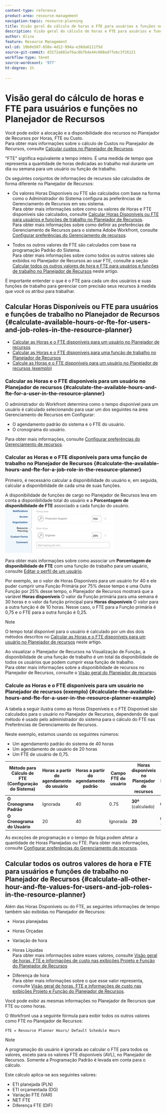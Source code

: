 ```yaml
---
content-type: reference
product-area: resource-management
navigation-topic: resource-planning
title: Visão geral do cálculo de horas e FTE para usuários e funções no Planejador de Recursos
description: Visão geral do cálculo de horas e FTE para usuários e funções no Planejador de Recursos
author: Alina
feature: Resource Management
exl-id: 10b0e507-658e-4d12-994a-e38da6111f5d
source-git-commit: d3172a681ef6ac8b7bde44c680ad7febc3f26121
workflow-type: tm+mt
source-wordcount: '977'
ht-degree: 1%

---
```


# Visão geral do cálculo de horas e FTE para usuários e funções no Planejador de Recursos

<!--
<p data-mc-conditions="QuicksilverOrClassic.Draft mode">(NOTE: Alina:KEEP THIS:***Linked to: Configuring My Settings, Editing User Accounts, Planning in the Resource Planner -- *** Some of this documentation is also duplicated in this article (Scheduling): https://support.workfront.com/hc/en-us/articles/360000557174)</p>
-->

Você pode exibir a alocação e a disponibilidade dos recursos no Planejador de Recursos por Horas, FTE ou Custo.\
Para obter mais informações sobre o cálculo de Custos no Planejador de Recursos, consulte [Calcular custos no Planejador de Recursos](../../resource-mgmt/resource-planning/calculate-costs-resource-planner.md).

&quot;FTE&quot; significa equivalente a tempo inteiro. É uma medida de tempo que representa a quantidade de horas dedicadas ao trabalho real durante um dia ou semana para um usuário ou função de trabalho.

Os seguintes conjuntos de informações de recursos são calculados de forma diferente no Planejador de Recursos:

* Os valores Horas Disponíveis ou FTE são calculados com base na forma como o Administrador do Sistema configura as preferências de Gerenciamento de Recursos em seu sistema.\
   Para obter mais informações sobre como os valores de Horas e FTE disponíveis são calculados, consulte [Calcular Horas Disponíveis ou FTE para usuários e funções de trabalho no Planejador de Recursos](#calculate-available-hours-or-fte-for-users-and-job-roles-in-the-resource-planner).\
   Para obter mais informações sobre como definir as preferências de Gerenciamento de Recursos para o sistema Adobe Workfront, consulte [Configurar preferências do Gerenciamento de recursos](../../administration-and-setup/set-up-workfront/configure-system-defaults/configure-resource-mgmt-preferences.md).

* Todos os outros valores de FTE são calculados com base na programação Padrão do Sistema.\
   Para obter mais informações sobre como todos os outros valores são exibidos no Planejador de Recursos ao usar FTE, consulte a seção [Calcular todos os outros valores de hora e FTE para usuários e funções de trabalho no Planejador de Recursos](#calculate-all-other-hour-and-fte-values-for-users-and-job-roles-in-the-resource-planner) neste artigo.

É importante entender o que é o FTE para cada um dos usuários e suas funções de trabalho para gerenciar com precisão seus recursos à medida que você os atribui para trabalhar.

## Calcular Horas Disponíveis ou FTE para usuários e funções de trabalho no Planejador de Recursos {#calculate-available-hours-or-fte-for-users-and-job-roles-in-the-resource-planner}

* [Calcular as Horas e o FTE disponíveis para um usuário no Planejador de recursos](#calculate-the-available-hours-and-fte-for-a-user-in-the-resource-planner)
* [Calcular as Horas e o FTE disponíveis para uma função de trabalho no Planejador de Recursos](#calculate-the-available-hours-and-fte-for-a-job-role-in-the-resource-planner)
* [Calcule as Horas e o FTE disponíveis para um usuário no Planejador de recursos (exemplo)](#calculate-the-available-hours-and-fte-for-a-user-in-the-resource-planner-example)

### Calcular as Horas e o FTE disponíveis para um usuário no Planejador de recursos {#calculate-the-available-hours-and-fte-for-a-user-in-the-resource-planner}

O administrador do Workfront determina como o tempo disponível para um usuário é calculado selecionando para usar um dos seguintes na área Gerenciamento de Recursos em Configurar:

* O agendamento padrão do sistema e o FTE do usuário.
* O cronograma do usuário.

Para obter mais informações, consulte [Configurar preferências do Gerenciamento de recursos](../../administration-and-setup/set-up-workfront/configure-system-defaults/configure-resource-mgmt-preferences.md).

<!--
<div data-mc-conditions="QuicksilverOrClassic.Draft mode">
<p><br></p>
<p> <img src="assets/nwe-resource-management-system-setting-user's-schedule-350x157.png" style="width: 350;height: 157;" data-mc-conditions="QuicksilverOrClassic.Quicksilver"> </p>
<p>(NOTE: The determines how to calculate resource availability at the system level.For more information about defining the Resource Management preferences for the system, see Configure Resource Management preferences.)</p>
<p>Based on how this setting is configured, the availability of the users in the Resource Planner (hours as well as FTE availability) is calculated by using the following methods: </p>
<ul>
<li><strong>The Default Schedule</strong>: The Default Schedule of the system and the user FTE are used to determine the Available Hours and FTE value for the user in the Resource Planner. The Schedule of the user is ignored. In this case:
<ul>
<li> The <strong>Available Hours</strong> in the<strong>Resource Planner</strong> are calculated using the following formula:<br><code>User Available Hours = Default Schedule Hours * User FTE value</code> <span style="color: #dc143c;">( NOTE: this is the correct value. If this shows as a division in other articles, that is wrong. It's a multiplication between these 2 values).</span><br>For example, if the Default Schedule has 40 hours a week available for work, and the user FTE is 0.5, the user is available to work for 20 hours a week in the Resource Planner.<br>For more information about schedules, including the Default Schedule, see <a href="../../administration-and-setup/set-up-workfront/configure-timesheets-schedules/create-schedules.md" class="MCXref xref">Create a schedule</a></li>
<li style="font-weight: normal;"> The <strong>Available FTE</strong> for the user in the<strong>Resource Planner</strong> is the same as the user FTE specified in the user settings. <br>For example, if the user FTE is 0.5 in the user settings, the available FTE of the user is 0.5 in the Resource Planner. For more information about the value of the user FTE as it displays in the user settings, see <a href="../../administration-and-setup/add-users/create-and-manage-users/edit-a-users-profile.md" class="MCXref xref">Edit a user's profile</a>.<br></li>
</ul></li>
<li><strong>The User's Schedule</strong>: The Schedule of the user is used to determine the availability of the user in the Resource Planner. The value of the user FTE is ignored. In this case:
<ul>
<li> The <strong>Available Hours</strong> in the<strong>Resource Planner</strong> are the same as the Hours from the Schedule of the user.<br>For example, if the Schedule of the user has 40 hours a week available for work, the user is available to work for 40 hours a week in the Resource Planner. </li>
<li> The <strong>Available FTE</strong> in the<strong>Resource Planner</strong> is calculated by the following formula:<br><em><code>User Available FTE = Hours from the Schedule of the User/ Default Schedule Hours</code><br></em>For example, if the Schedule of the user has 20 hours available to work, and the Default Schedule in Workfront has 40 hours available to work, the user's FTE is 0.5.<br>For more information about schedules, including the Default Schedule, see <a href="../../administration-and-setup/set-up-workfront/configure-timesheets-schedules/create-schedules.md" class="MCXref xref">Create a schedule</a>.</li>
</ul></li>
</ul> <note type="note">
If the user is not associated with a schedule, the Available Hours for the user are calculated using the Default Schedule.
</note>
</div>
-->

### Calcular as Horas e o FTE disponíveis para uma função de trabalho no Planejador de Recursos {#calculate-the-available-hours-and-fte-for-a-job-role-in-the-resource-planner}

Primeiro, é necessário calcular a disponibilidade do usuário e, em seguida, calcular a disponibilidade de cada uma de suas funções.

A disponibilidade de funções de cargo no Planejador de Recursos leva em conta a disponibilidade total do usuário e a **Porcentagem de disponibilidade de FTE** associado a cada função do usuário.\
![percent_of_fte_availability_at_the_user_level.png](assets/percent-of-fte-availability-at-the-user-level-350x144.png)

Para obter mais informações sobre como associar um **Porcentagem de disponibilidade de FTE** com uma função de trabalho para um usuário, consulte [Editar o perfil de um usuário](../../administration-and-setup/add-users/create-and-manage-users/edit-a-users-profile.md).

Por exemplo, se o valor de Horas Disponíveis para um usuário for 40 e ele puder cumprir uma Função Primária por 75% desse tempo e uma Outra Função por 25% desse tempo, o Planejador de Recursos mostrará que a variável **Horas disponíveis** O valor da Função primária para uma semana é 30 horas e o valor da função principal para **Horas disponíveis** O valor para a outra função é de 10 horas. Nesse caso, o FTE para a Função primária é 0,75 e o FTE para a outra função é 0,25.

>[!NOTE]
>
>O tempo total disponível para o usuário é calculado por um dos dois métodos descritos no [Calcular as Horas e o FTE disponíveis para um usuário no Planejador de recursos](#calculate-the-available-hours-and-fte-for-a-user-in-the-resource-planner) neste artigo.

Ao visualizar o Planejador de Recursos na Visualização de Função, a disponibilidade de uma função de trabalho é um total da disponibilidade de todos os usuários que podem cumprir essa função de trabalho.\
Para obter mais informações sobre a disponibilidade de recursos no Planejador de Recursos, consulte o [Visão geral do Planejador de recursos](../../resource-mgmt/resource-planning/get-started-resource-planner.md).

### Calcule as Horas e o FTE disponíveis para um usuário no Planejador de recursos (exemplo) {#calculate-the-available-hours-and-fte-for-a-user-in-the-resource-planner-example}

A tabela a seguir ilustra como as Horas Disponíveis e o FTE Disponível são calculados para o usuário no Planejador de Recursos, dependendo de qual método é usado pelo administrador do sistema para o cálculo do FTE nas Preferências de Gerenciamento de Recursos.

Neste exemplo, estamos usando os seguintes números:

* Um agendamento padrão do sistema de 40 horas
* Um agendamento de usuário de 20 horas
* Um FTE de usuário de 0,75.

| Método para Cálculo de FTE (Configuração do Sistema) | **Horas a partir do agendamento do usuário** | **Horas a partir do agendamento padrão** | **Campo FTE do usuário** | **Horas disponíveis no Planejador de recursos** | **FTE disponível no Planejador de recursos** |
|---|---|---|---|---|---|
| **O Cronograma Padrão** | Ignorada | 40 | 0.75 | **30º** (calculado) | **0.75** |
| **O Cronograma do Usuário** | 20 | 40 | Ignorada | **20** | **0,5** (calculado) |

As exceções de programação e o tempo de folga podem afetar a quantidade de Horas Planejadas ou FTE. Para obter mais informações, consulte [Configurar preferências do Gerenciamento de recursos](../../administration-and-setup/set-up-workfront/configure-system-defaults/configure-resource-mgmt-preferences.md).

## Calcular todos os outros valores de hora e FTE para usuários e funções de trabalho no Planejador de Recursos {#calculate-all-other-hour-and-fte-values-for-users-and-job-roles-in-the-resource-planner}

Além das Horas Disponíveis ou do FTE, as seguintes informações de tempo também são exibidas no Planejador de Recursos:

* Horas planejadas
* Horas Orçadas
* Variação de hora
* Horas Líquidas\
   Para obter mais informações sobre esses valores, consulte [Visão geral de horas, FTE e informações de custo nas exibições Projeto e Função do Planejador de Recursos](../../resource-mgmt/resource-planning/overview-of-planner-hour-fte-cost-information-in-role-project-views.md)

* Diferença de hora\
   Para obter mais informações sobre o que esse valor representa, consulte [Visão geral de horas, FTE e informações de custo nas exibições Projeto e Função do Planejador de Recursos](../../resource-mgmt/resource-planning/overview-of-planner-hour-fte-cost-information-in-role-project-views.md).

Você pode exibir as mesmas informações no Planejador de Recursos que FTE ou como horas.

O Workfront usa a seguinte fórmula para exibir todos os outros valores como FTE no Planejador de Recursos:

```
FTE = Resource Planner Hours/ Default Schedule Hours
```

>[!NOTE]
>
>A programação do usuário é ignorada ao calcular o FTE para todos os valores, exceto para os valores FTE disponíveis (AVL), no Planejador de Recursos. Somente a Programação Padrão é levada em conta para o cálculo.

Este cálculo aplica-se aos seguintes valores:

* ETI planejada (PLN)
* ETI orçamentada (DG)
* Variação FTE (VAR)
* NET FTE
* Diferença FTE (DIF)
